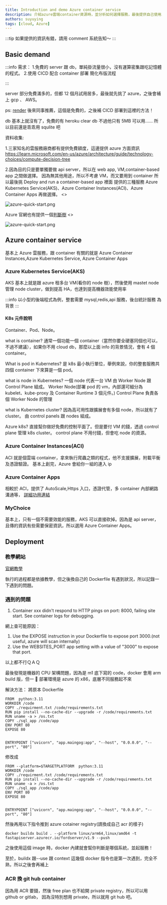 ```yaml
---
title: Introduction and demo Azure container service
description: 介紹azure雲端container資源時，並分析如何選擇服務，最後提供自己使用上遇到的問題及解法
authors: suyuying
tags: [cloud, Azure]
---
```


:::tip
如果提供的資訊有錯，請用 comment 系統告知～
:::

## Basic demand

:::info
需求： 1.免費的 server 跟 db，單純掛流量很小，沒有運算密集跟吃記憶體的程式。 2.使用 CICD 配合 container 部署 簡化布版流程

:::

server 部分免費滿多的，但都 12 個月試用居多，最後就先挑了 azure，之後會補上 gcp 、 AWS。

ps: [render](https://render.com/) 後來同事推薦，這個是免費的，之後補 CICD 部署到這裡的方法！

db 基本上就沒有了，免費的有 heroku clear db 不過他只有 5MB 可以用...... 所以目前還是乖乖用 squlite 吧

<!--truncate-->

資料收集:

1.三家知名的雲服務廠商都有提供免費額度，這邊提供 azure 方面資訊
https://learn.microsoft.com/en-us/azure/architecture/guide/technology-choices/compute-decision-tree

2.因為目的只是要單獨要做 api server，所以在 web app, VM,container-based app 之間做選擇。
因為無其他用途，所以不考慮 VM，而又要用到 container 所以最後挑 Deploy and run a container-based app 裡面
提供的三種服務 Azure Kubernetes Service(AKS)、Azure Container Instances(ACI)、Azure Container Apps
再做選擇。
<>

  <div style={{ display: "flex", justifyContent: "center" }}>
    <img
      src={require("./azure-quick-start.png").default}
      alt="azure-quick-start.png"
    />
  </div>
</>

Azure 官網也有提供一個[判斷樹](https://learn.microsoft.com/en-us/azure/architecture/guide/technology-choices/compute-decision-tree)
<>

  <div style={{ display: "flex", justifyContent: "center" }}>
    <img
      src={require("./compute-choices.png").default}
      alt="azure-quick-start.png"
    />
  </div>
</>

## Azure container service

基本上 Azure 雲服務，跟 container 有關的就是 Azure Container Instances,Azure Kubernetes Service,
Azure Container Apps

### Azure Kubernetes Service(AKS)

AKS 基本上就是跟 azure 租多台 VM(看你的 node 樹），然後使用 mastet node 管理 node cluster，做到提高 HA，也達到提高機器效能使用率

:::info
以小型的後端程式為例，整套需要 mysql,redis,api 服務，後台統計服務 為背景
:::

#### K8s 元件說明

Container、Pod、Node。

what is container?
通常一個功能一個 container（當然你要全硬塞同個也可以，不過不建議），如果你不用 cloud db，那麼以上面 info 的背景情況，會有 4 個 container。

What is pod in Kubernetes?
是 k8s 最小執行單位，舉例來說，你的整套服務共四個 container 下來算是一個 pod。

what is node in Kubernetes? 一個 node 代表一台 VM
由 Worker Node 跟 Control Plane 組成。
Worker Node(部署 pod 的 vm，內部還可細分為 kubelet、kube-proxy 及 Container Runtime 3 個元件。)
Control Plane 負責各個 Worker Node 的管理

what is Kubernetes cluster?
因為高可用性跟擴展會有多個 node，所以就有了 cluster。
由 control panels 跟 nodes 組成。

Azure k8s?
直接幫你做好免費的控制平面了。但是要付 VM 的錢，透過 control plane 管理 k8s cluster。
control plane 不用付錢，但會吃 node 的資源。

### Azure Container Instances(ACI)

ACI 就是個雲端 container，拿來執行爬蟲之類的程式，他不支援擴展，附載平衡及憑證驗證。
基本上創完，Azure 會給你一組的連入 ip

### Azure Container Apps

相較於 ACI，提供了 AutoScale,Https 入口，憑證代管，多 container 內部網路溝通等，
[詳細功用連結](https://learn.microsoft.com/en-us/azure/container-apps/overview)

### MyChoice

基本上，只有一個不需要效能的服務，AKS 可以直接砍掉。因為是 api server，且傳的資訊有些需要保密資訊，所以選用
Azure Container Apps。

## Deployment

### 教學網站

[官網教學](https://learn.microsoft.com/en-us/azure/app-service/quickstart-custom-container?pivots=container-linux-vscode&WT.mc_id=UI-AQC&tabs=dotnet)

執行的過程都是依據教學，但之後換自己的 Dockerfile 有遇到狀況，所以記錄一下遇到的問題。

### 遇到的問題

1. Container xxx didn't respond to HTTP pings on port: 8000, failing site start. See container logs for debugging.

網上查可能原因：

1. Use the EXPOSE instruction in your Dockerfile to expose port 3000.(not useful, azure will scan internally)
2. Use the WEBSITES_PORT app setting with a value of "3000" to expose that port.

以上都不行ＱＡＱ

最後發現是機器的 CPU 架構問題，因為是 m1 底下寫的 code，docker 會用 arm build 版，但一 🥚 部署環境是 azure 的 x86，底層不同服務起不來

解決方法：
將原本 Dockerfile

```
FROM  python:3.11
WORKDIR /code
COPY ./requirment.txt /code/requirements.txt
RUN pip install --no-cache-dir --upgrade -r /code/requirements.txt
RUN uname -a > /os.txt
COPY ./sql_app /code/app
ENV PORT 80
EXPOSE 80


ENTRYPOINT ["uvicorn", "app.maingog:app", "--host", "0.0.0.0", "--port", "80"]
```

修改成

```
FROM --platform=$TARGETPLATFORM  python:3.11
WORKDIR /code
COPY ./requirment.txt /code/requirements.txt
RUN pip install --no-cache-dir --upgrade -r /code/requirements.txt
RUN uname -a > /os.txt
COPY ./sql_app /code/app
ENV PORT 80
EXPOSE 80


ENTRYPOINT ["uvicorn", "app.maingog:app", "--host", "0.0.0.0", "--port", "80"]

```

然後再用以下指令推到 azure cotainer registry(請換成自己 acr 的樣子)

```
docker buildx build . --platform linux/arm64,linux/amd64 -t fastapiserver.azurecr.io/fordserver/v1.9 --push
```

之後使用這個 image 時，docker 內建就會幫你判斷是哪個系統，並起服務！

至於，buildx 跟--use 跟 context 這幾個 docker 指令也是第一次遇到，完全不熟，所以之後會再補上

### ACR 換 git hub container

因為用 ACR 要錢，然後 free plan 也不給開 private registry，所以可以用 github or gitlab，
因為沒特別想用 private，所以就用 git hub 吧。

